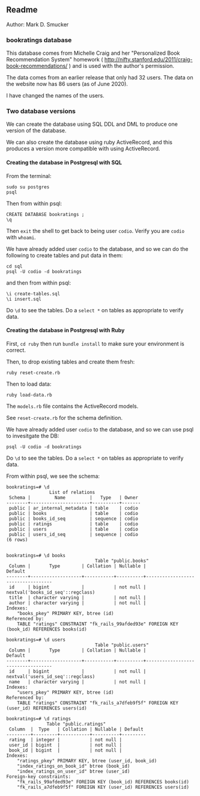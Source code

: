 ## Readme
Author: Mark D. Smucker

### bookratings database

This database comes from Michelle Craig and her "Personalized Book 
Recommendation System" homework 
( http://nifty.stanford.edu/2011/craig-book-recommendations/ ) and 
is used with the author's permission.  

The data comes from an earlier release that only had 32 users.  The data 
on the website now has 86 users (as of June 2020).

I have changed the names of the users.

### Two database versions

We can create the database using SQL DDL and DML to produce one version 
of the database.  

We can also create the database using ruby ActiveRecord, and this produces
a version more compatible with using ActiveRecord.

#### Creating the database in Postgresql with SQL

From the terminal:

```
sudo su postgres
psql
```
Then from within psql:
```
CREATE DATABASE bookratings ;
\q
```
Then `exit` the shell to get back to being user `codio`.  Verify you 
are `codio` with `whoami`.

We have already added user `codio` to the database, and so we can do the 
following to create tables and put data in them:

```
cd sql
psql -U codio -d bookratings
```
and then from within psql:
```
\i create-tables.sql
\i insert.sql
```
Do `\d` to see the tables.  Do a `select *` on tables as appropriate to 
verify data.

#### Creating the database in Postgresql with Ruby

First, `cd ruby` then run `bundle install` to make sure your environment 
is correct.

Then, to drop existing tables and create them fresh:
```
ruby reset-create.rb
```
Then to load data:
```
ruby load-data.rb
```
The `models.rb` file contains the ActiveRecord models.  

See `reset-create.rb` for the schema definition.

We have already added user `codio` to the database, and so we can 
use psql to invesitgate the DB: 
```
psql -U codio -d bookratings
```
Do `\d` to see the tables.  Do a `select *` on tables as appropriate 
to verify data.

From within psql, we see the schema:
```
bookratings=# \d
                List of relations
 Schema |         Name         |   Type   | Owner
--------+----------------------+----------+-------
 public | ar_internal_metadata | table    | codio
 public | books                | table    | codio
 public | books_id_seq         | sequence | codio
 public | ratings              | table    | codio
 public | users                | table    | codio
 public | users_id_seq         | sequence | codio
(6 rows)


bookratings=# \d books
                                 Table "public.books"
 Column |       Type        | Collation | Nullable |              Default
--------+-------------------+-----------+----------+-----------------------------------
 id     | bigint            |           | not null | nextval('books_id_seq'::regclass)
 title  | character varying |           | not null |
 author | character varying |           | not null |
Indexes:
    "books_pkey" PRIMARY KEY, btree (id)
Referenced by:
    TABLE "ratings" CONSTRAINT "fk_rails_99afded93e" FOREIGN KEY (book_id) REFERENCES books(id)

bookratings=# \d users
                                 Table "public.users"
 Column |       Type        | Collation | Nullable |              Default
--------+-------------------+-----------+----------+-----------------------------------
 id     | bigint            |           | not null | nextval('users_id_seq'::regclass)
 name   | character varying |           | not null |
Indexes:
    "users_pkey" PRIMARY KEY, btree (id)
Referenced by:
    TABLE "ratings" CONSTRAINT "fk_rails_a7dfeb9f5f" FOREIGN KEY (user_id) REFERENCES users(id)

bookratings=# \d ratings
               Table "public.ratings"
 Column  |  Type   | Collation | Nullable | Default
---------+---------+-----------+----------+---------
 rating  | integer |           | not null |
 user_id | bigint  |           | not null |
 book_id | bigint  |           | not null |
Indexes:
    "ratings_pkey" PRIMARY KEY, btree (user_id, book_id)
    "index_ratings_on_book_id" btree (book_id)
    "index_ratings_on_user_id" btree (user_id)
Foreign-key constraints:
    "fk_rails_99afded93e" FOREIGN KEY (book_id) REFERENCES books(id)
    "fk_rails_a7dfeb9f5f" FOREIGN KEY (user_id) REFERENCES users(id)

```